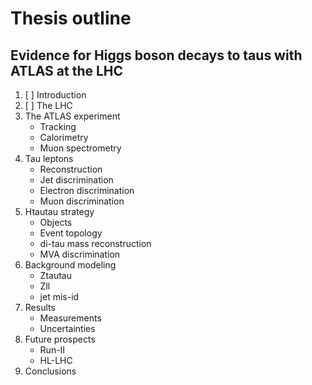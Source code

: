 # Thesis outline

## Evidence for Higgs boson decays to taus with ATLAS at the LHC

1. [ ] Introduction
2. [ ] The LHC
3. The ATLAS experiment
   + Tracking
   + Calorimetry
   + Muon spectrometry
4. Tau leptons
   + Reconstruction
   + Jet discrimination
   + Electron discrimination
   + Muon discrimination
5. Htautau strategy
   + Objects
   + Event topology
   + di-tau mass reconstruction
   + MVA discrimination
6. Background modeling
   + Ztautau
   + Zll
   + jet mis-id
7. Results
   + Measurements
   + Uncertainties
8. Future prospects
   + Run-II
   + HL-LHC
9. Conclusions


